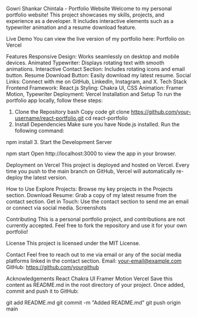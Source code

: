 Gowri Shankar Chintala - Portfolio Website
Welcome to my personal portfolio website! This project showcases my skills, projects, and experience as a developer. It includes interactive elements such as a typewriter animation and a resume download feature.

Live Demo
You can view the live version of my portfolio here:
Portfolio on Vercel

Features
Responsive Design: Works seamlessly on desktop and mobile devices.
Animated Typewriter: Displays rotating text with smooth animations.
Interactive Contact Section: Includes rotating icons and email button.
Resume Download Button: Easily download my latest resume.
Social Links: Connect with me on GitHub, LinkedIn, Instagram, and X.
Tech Stack
Frontend Framework: React.js
Styling: Chakra UI, CSS
Animation: Framer Motion, Typewriter
Deployment: Vercel
Installation and Setup
To run the portfolio app locally, follow these steps:

1. Clone the Repository
bash
Copy code
git clone https://github.com/your-username/react-portfolio.git
cd react-portfolio
2. Install Dependencies
Make sure you have Node.js installed. Run the following command:


npm install
3. Start the Development Server

npm start
Open http://localhost:3000 to view the app in your browser.

Deployment on Vercel
This project is deployed and hosted on Vercel. Every time you push to the main branch on GitHub, Vercel will automatically re-deploy the latest version.

How to Use
Explore Projects: Browse my key projects in the Projects section.
Download Resume: Grab a copy of my latest resume from the contact section.
Get in Touch: Use the contact section to send me an email or connect via social media.
Screenshots

Contributing
This is a personal portfolio project, and contributions are not currently accepted. Feel free to fork the repository and use it for your own portfolio!

License
This project is licensed under the MIT License.

Contact
Feel free to reach out to me via email or any of the social media platforms linked in the contact section.
Email: your-email@example.com
GitHub: https://github.com/yourgithub

Acknowledgements
React
Chakra UI
Framer Motion
Vercel
Save this content as README.md in the root directory of your project. Once added, commit and push it to GitHub:


git add README.md
git commit -m "Added README.md"
git push origin main